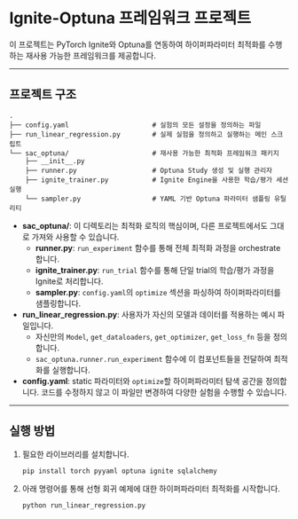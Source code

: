 # Ignite-Optuna 프레임워크 프로젝트

이 프로젝트는 PyTorch Ignite와 Optuna를 연동하여 하이퍼파라미터 최적화를 수행하는 재사용 가능한 프레임워크를 제공합니다.

---

## 프로젝트 구조

```
.
├── config.yaml                     # 실험의 모든 설정을 정의하는 파일
├── run_linear_regression.py        # 실제 실험을 정의하고 실행하는 메인 스크립트
└── sac_optuna/                     # 재사용 가능한 최적화 프레임워크 패키지
    ├── __init__.py
    ├── runner.py                   # Optuna Study 생성 및 실행 관리자
    ├── ignite_trainer.py           # Ignite Engine을 사용한 학습/평가 세션 실행
    └── sampler.py                  # YAML 기반 Optuna 파라미터 샘플링 유틸리티
```

-   **sac_optuna/**: 이 디렉토리는 최적화 로직의 핵심이며, 다른 프로젝트에서도 그대로 가져와 사용할 수 있습니다.
    -   **runner.py**: `run_experiment` 함수를 통해 전체 최적화 과정을 orchestrate 합니다.
    -   **ignite\_trainer.py**: `run_trial` 함수를 통해 단일 trial의 학습/평가 과정을 Ignite로 처리합니다.
    -   **sampler.py**: `config.yaml`의 `optimize` 섹션을 파싱하여 하이퍼파라미터를 샘플링합니다.
-   **run\_linear\_regression.py**: 사용자가 자신의 모델과 데이터를 적용하는 예시 파일입니다.
    -   자신만의 `Model`, `get_dataloaders`, `get_optimizer`, `get_loss_fn` 등을 정의합니다.
    -   `sac_optuna.runner.run_experiment` 함수에 이 컴포넌트들을 전달하여 최적화를 실행합니다.
-   **config.yaml**: static 파라미터와 `optimize`할 하이퍼파라미터 탐색 공간을 정의합니다. 코드를 수정하지 않고 이 파일만 변경하여 다양한 실험을 수행할 수 있습니다.

---

## 실행 방법

1.  필요한 라이브러리를 설치합니다.
    ```bash
    pip install torch pyyaml optuna ignite sqlalchemy
    ```
2.  아래 명령어를 통해 선형 회귀 예제에 대한 하이퍼파라미터 최적화를 시작합니다.
    ```bash
    python run_linear_regression.py
    ```